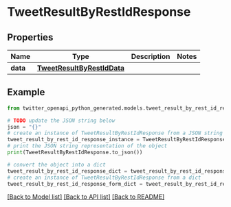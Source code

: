# TweetResultByRestIdResponse


## Properties

Name | Type | Description | Notes
------------ | ------------- | ------------- | -------------
**data** | [**TweetResultByRestIdData**](TweetResultByRestIdData.md) |  | 

## Example

```python
from twitter_openapi_python_generated.models.tweet_result_by_rest_id_response import TweetResultByRestIdResponse

# TODO update the JSON string below
json = "{}"
# create an instance of TweetResultByRestIdResponse from a JSON string
tweet_result_by_rest_id_response_instance = TweetResultByRestIdResponse.from_json(json)
# print the JSON string representation of the object
print(TweetResultByRestIdResponse.to_json())

# convert the object into a dict
tweet_result_by_rest_id_response_dict = tweet_result_by_rest_id_response_instance.to_dict()
# create an instance of TweetResultByRestIdResponse from a dict
tweet_result_by_rest_id_response_form_dict = tweet_result_by_rest_id_response.from_dict(tweet_result_by_rest_id_response_dict)
```
[[Back to Model list]](../README.md#documentation-for-models) [[Back to API list]](../README.md#documentation-for-api-endpoints) [[Back to README]](../README.md)


